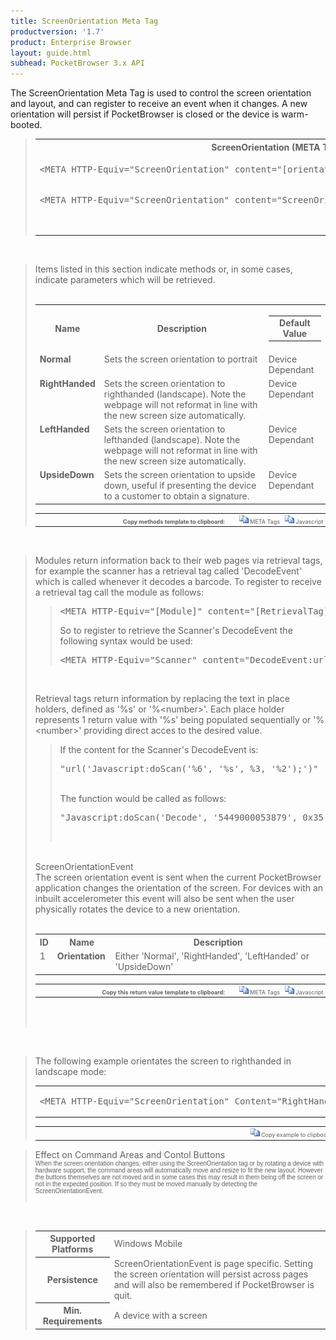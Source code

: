 ```yaml
---
title: ScreenOrientation Meta Tag
productversion: '1.7'
product: Enterprise Browser
layout: guide.html
subhead: PocketBrowser 3.x API
---
```


The ScreenOrientation Meta Tag is used to control the screen orientation and layout, and can register to receive an event when it changes. A new orientation will persist if PocketBrowser is closed or the device is warm-booted.

<div id="SyntaxSpan" style="display:block">
<blockquote>
<table class="clsSyntax" cellspacing="1" cellpadding="3" width="95%">
<tr>
<th class="clsSyntaxHeadings">ScreenOrientation (META Tag) Syntax
</th>
</tr>
<tr>
<td class="clsSyntaxCells">
<pre class="clsSyntaxCells">&lt;META HTTP-Equiv="ScreenOrientation" content="[orientation&gt;</pre>
</td>
</tr>
<tr>
<td class="clsSyntaxCells">
<pre class="clsSyntaxCells">&lt;META HTTP-Equiv="ScreenOrientation" content="ScreenOrientationEvent:url('[jsFunction | url]')"&gt;</p>
</td>
</tr>
</table>
</blockquote><br></div>
<div id="ParametersWOSpan" style="display:block">
<blockquote>
Items listed in this section indicate methods or, in some cases, indicate parameters which will be retrieved.
<BR><BR><table class="clsSyntax" cellspacing="1" cellpadding="3" width="95%">
<col width="10%">
<col width="68%">
<col width="22%">
<tr>
<th class="clsSyntaxHeadings">Name</th>
<th class="clsSyntaxHeadings">Description</th>
<th class="clsSyntaxHeadings">
  <table cellspacing="0" cellpadding="0">
    <tr>
      <td width="85%" class="clsSyntaxHeadings" style="border-bottom-style: none;">Default Value</td>
    </tr>
  </table>
</th>
</tr>
<tr>
<td valign="top" class="clsSyntaxCells"><b>Normal</b></td>
<td valign="top" class="clsSyntaxCells">Sets the screen orientation to portrait</td>
<td valign="top" class="clsSyntaxCells">Device Dependant</td>
</tr>
<tr>
<td valign="top" class="clsSyntaxCells"><b>RightHanded</b></td>
<td valign="top" class="clsSyntaxCells">Sets the screen orientation to righthanded (landscape).  Note the webpage will not reformat in line with the new screen size automatically.</td>
<td valign="top" class="clsSyntaxCells">Device Dependant</td>
</tr>
<tr>
<td valign="top" class="clsSyntaxCells"><b>LeftHanded</b></td>
<td valign="top" class="clsSyntaxCells">Sets the screen orientation to lefthanded (landscape).  Note the webpage will not reformat in line with the new screen size automatically.</td>
<td valign="top" class="clsSyntaxCells">Device Dependant</td>
</tr>
<tr>
<td valign="top" class="clsSyntaxCells"><b>UpsideDown</b></td>
<td valign="top" class="clsSyntaxCells">Sets the screen orientation to upside down, useful if presenting the device to a customer to obtain a signature.</td>
<td valign="top" class="clsSyntaxCells">Device Dependant</td>
</tr>
</table>
<table cellspacing="1" cellpadding="3" width="95%">
<col width="78%">
<col width="8%">
<col width="1%">
<col width="5%">
<col width="1%">
<col width="5%">
<col width="2%">
<tr align="right">
<td></td>
<td valign="bottom" style="border-bottom-style: none;font-weight:normal;font-size:xx-small;"><nobr><b>Copy methods template to clipboard:</b></nobr></td>
<td></td>
<td valign="bottom" style="border-bottom-style: none;font-weight:normal;font-size:xx-small;"><nobr><img id="imgCopyDefaultsWO" alt="Copy META Tag template to clipboard" onclick="CopyTemplate('txtMETATemplateWO')" onmouseover="this.style.cursor='hand'" src="../Resources/CopyDefaults.gif">
			META Tags
		</nobr></td>
<td></td>
<td valign="middle" style="border-bottom-style: none;font-weight:normal;font-size:xx-small;"><nobr><img id="imgCopyDefaultsWO" alt="Copy Javascript template to clipboard" onclick="CopyTemplate('txtJavascriptTemplateWO')" onmouseover="this.style.cursor='hand'" src="../Resources/CopyDefaults.gif">
			Javascript
		</nobr></td>
<td></td>
</tr>
</table>
<div style="display:none"><textarea id="txtMETATemplateWO">&lt;!-- 
The ScreenOrientation META Tag is used to control the screen orientation/layout and register to receive an event when it changes. The new orientation will persist if PocketBrowser is closed or the device is warm booted.
--&gt;

&lt;!-- &lt;META HTTP-Equiv="ScreenOrientation" Content="Normal"&gt; --&gt;      &lt;!-- Sets the screen orientation to portrait --&gt;
&lt;!-- &lt;META HTTP-Equiv="ScreenOrientation" Content="RightHanded"&gt; --&gt;      &lt;!-- Sets the screen orientation to righthanded (landscape).  Note the webpage will not reformat in line with the new screen size automatically. --&gt;
&lt;!-- &lt;META HTTP-Equiv="ScreenOrientation" Content="LeftHanded"&gt; --&gt;      &lt;!-- Sets the screen orientation to lefthanded (landscape).  Note the webpage will not reformat in line with the new screen size automatically. --&gt;
&lt;!-- &lt;META HTTP-Equiv="ScreenOrientation" Content="UpsideDown"&gt; --&gt;      &lt;!-- Sets the screen orientation to upside down, useful if presenting the device to a customer to obtain a signature. --&gt;</textarea></div>
<div style="display:none"><textarea id="txtJavascriptTemplateWO">&lt;script&gt;
/*
The ScreenOrientation META Tag is used to control the screen orientation/layout and register to receive an event when it changes. The new orientation will persist if PocketBrowser is closed or the device is warm booted.
*/

function doScreenOrientationInit()
{
var objGeneric = new ActiveXObject("PocketBrowser.Generic");

//objGeneric.InvokeMETAFunction('ScreenOrientation', 'Normal');      /* Sets the screen orientation to portrait */
//objGeneric.InvokeMETAFunction('ScreenOrientation', 'RightHanded');      /* Sets the screen orientation to righthanded (landscape).  Note the webpage will not reformat in line with the new screen size automatically. */
//objGeneric.InvokeMETAFunction('ScreenOrientation', 'LeftHanded');      /* Sets the screen orientation to lefthanded (landscape).  Note the webpage will not reformat in line with the new screen size automatically. */
//objGeneric.InvokeMETAFunction('ScreenOrientation', 'UpsideDown');      /* Sets the screen orientation to upside down, useful if presenting the device to a customer to obtain a signature. */

}
&lt;/script&gt;</textarea></div>
</blockquote><br></div>
<div id="ReturnsSpan" style="display:block">
<blockquote>
<p>
Modules return information back to their web pages via retrieval tags, for example the scanner has a retrieval tag called 'DecodeEvent' which is called whenever it decodes a barcode.  To register to receive a retrieval tag call the module as follows:
<blockquote>
<pre class="clsSyntaxCells">&lt;META HTTP-Equiv="[Module]" content="[RetrievalTag]:url('[URI]')"&gt;</pre>
So to register to retrieve the Scanner's DecodeEvent the following syntax would be used:
<pre class="clsSyntaxCells">&lt;META HTTP-Equiv="Scanner" content="DecodeEvent:url('Javascript:doScan('%6', '%s', %3, '%2');')"&gt;</pre>
</blockquote><BR><P>
Retrieval tags return information by replacing the text in place holders, defined as '%s' or '%&lt;number&gt;'.  Each place holder represents 1 return value with '%s' being populated sequentially or '%&lt;number&gt;' providing direct acces to the desired value.
</P>
<blockquote>
<p>
		If the content for the Scanner's DecodeEvent is:<BR><pre class="clsSyntaxCells">"url('Javascript:doScan('%6', '%s', %3, '%2');')"</pre><BR>
		The function would be called as follows:<BR><pre class="clsSyntaxCells">"Javascript:doScan('Decode', '5449000053879', 0x35, 'SCN:EAN13');"</pre><BR></p>
</blockquote>
</p><br><DIV class="clsRef">ScreenOrientationEvent</DIV>
<DIV>The screen orientation event is sent when the current PocketBrowser application changes the orientation of the screen.  For devices with an inbuilt accelerometer this event will also be sent when the user physically rotates the device to a new orientation.</DIV><BR><table class="clsSyntax" cellspacing="1" cellpadding="3" width="95%">
<col width="3%">
<col width="20%">
<col width="77%">
<tr>
<th class="clsSyntaxHeadings">ID</th>
<th class="clsSyntaxHeadings">Name</th>
<th class="clsSyntaxHeadings">Description</th>
</tr>
<tr>
<td class="clsSyntaxCells" valign="top">1</td>
<td class="clsSyntaxCells" valign="top"><b>Orientation</b></td>
<td class="clsSyntaxCells" style="text-align:left;">Either 'Normal', 'RightHanded', 'LeftHanded' or 'UpsideDown'</td>
</tr>
</table>
<div style="display:none"><textarea id="ID0EHC">&lt;!-- &lt;META HTTP-Equiv="ScreenOrientation" Content="ScreenOrientationEvent:url('JavaScript:fnJSCallbackHandler('%1');')"&gt; --&gt;</textarea></div>
<div style="display:none"><textarea rows="20" cols="200" id="ID0ENC">&lt;script&gt;
/*
function doScreenOrientationInit()
{
var objGeneric = new ActiveXObject("PocketBrowser.Generic");

//objGeneric.InvokeMETAFunction('ScreenOrientation', 'ScreenOrientationEvent:url('JavaScript:fnJSCallbackHandler('%1');')');      /* The screen orientation event is sent when the current PocketBrowser application changes the orientation of the screen.  For devices with an inbuilt accelerometer this event will also be sent when the user physically rotates the device to a new orientation. */

}
&lt;/script&gt;</textarea></div>
<table cellspacing="1" cellpadding="3" width="95%">
<col width="78%">
<col width="8%">
<col width="1%">
<col width="5%">
<col width="1%">
<col width="5%">
<col width="2%">
<tr align="right">
<td></td>
<td valign="bottom" style="border-bottom-style: none;font-weight:normal;font-size:xx-small;"><nobr><b>Copy this return value template to clipboard:</b></nobr></td>
<td></td>
<td valign="bottom" style="border-bottom-style: none;font-weight:normal;font-size:xx-small;"><nobr><img id="imgCopyDefaultsReturn" alt="Copy META Tag template to clipboard" onmouseover="this.style.cursor='hand'" src="../Resources/CopyDefaults.gif" onclick="CopyTemplate('ID0EHC');">
			META Tags
		</nobr></td>
<td></td>
<td valign="middle" style="border-bottom-style: none;font-weight:normal;font-size:xx-small;"><nobr><img id="imgCopyDefaultsWO" alt="Copy Javascript template to clipboard" onmouseover="this.style.cursor='hand'" src="../Resources/CopyDefaults.gif" onclick="CopyTemplate('ID0ENC');">
			Javascript
		</nobr></td>
<td></td>
</tr>
</table><br><br></blockquote><br></div>

<div id="ExamplesSpan" style="display:block">
<blockquote>
<p>The following example orientates the screen to righthanded in landscape mode:</p>
<table class="clsSyntax" cellspacing="1" cellpadding="3" width="95%">
<tr>
<td>
  <pre class="clsSyntaxCells">
&lt;META HTTP-Equiv="ScreenOrientation" Content="RightHanded"&gt;
</pre>
</td>
</tr>
</table>
<table cellspacing="1" cellpadding="3" width="95%">
<col width="85%">
<col width="15%">
<tr align="right">
<td></td>
<td valign="bottom" style="border-bottom-style: none;font-weight:normal;font-size:xx-small;"><nobr><img id="imgCopyDefaults" alt="Copy example to clipboard" onmouseover="this.style.cursor='hand'" src="../Resources/CopyDefaults.gif" onclick="CopyTemplate('ID0EYC');">
			Copy example to clipboard
		</nobr></td>
</tr>
</table>
<div id="Examples" style="display:none"><textarea id="ID0EYC">&lt;!-- 
The following example orientates the screen to righthanded in landscape mode:
--&gt;

&lt;META HTTP-Equiv="ScreenOrientation" Content="RightHanded"&gt;
</textarea></div>
</blockquote>
</div>
<div id="RemarksSpan" style="display:block">
<blockquote>
<DIV class="clsRef">Effect on Command Areas and Contol Buttons</DIV>
<DIV style="font-family:verdana,arial,helvetica;font-size:x-small;">When the screen orientation changes, either using the ScreenOrientation tag or by rotating a device with hardware support, the command areas will automatically move and resize to fit the new layout. However the buttons themselves are not moved and in some cases this may result in them being off the screen or not in the expected position. If so they must be moved manually by detecting the ScreenOrientationEvent.</DIV>
<pre style="font-family:courier;font-size:small;"></pre>
</blockquote><br></div>
<div id="InfoSpan" style="display:block">
<blockquote>
<table>
<tr>
<th>Supported Platforms</th>
<td>Windows Mobile</td>
</tr>
<tr>
<th>Persistence</th>
<td>ScreenOrientationEvent is page specific.  Setting the screen orientation will persist across pages and will also be remembered if PocketBrowser is quit.</td>
</tr>
<tr>
<th>Min. Requirements</th>
<td>A device with a screen</td>
</tr>
</table>
</blockquote><br>
</div>
